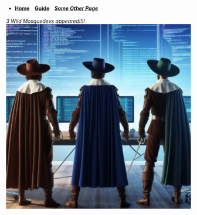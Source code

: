 * #### [Home](/) ` ` [Guide](guide.md) ` ` [***Some Other Page***](some-other-page.md)

*3 Wild Mosquedevs appeared!!!!*
![3 Wild Mosquedevs appeared!!!!](./3mosquedevs.jpg "3 Mosquedevs")